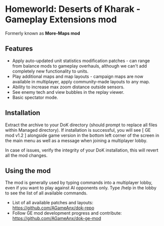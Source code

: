 # Homeworld: Deserts of Kharak - **Gameplay Extensions mod**

Formerly known as **More-Maps mod**

## Features
- Apply auto-updated unit statistics modification patches - can range from balance mods to gameplay overhauls, although we can't add completely new functionality to units.
- Play additional maps and map layouts - campaign maps are now available in multiplayer, apply community-made layouts to any map.
- Ability to increase max zoom distance outside sensors.
- See enemy tech and view bubbles in the replay viewer.
- Basic spectator mode.

## Installation
Extract the archive to your DoK directory (should prompt to replace all files within Managed directory).
If installation is successful, you will see [ GE mod v1.2 ] alongside game version in the bottom left corner of the screen in the main menu as well as a message when joining a multiplayer lobby.

In case of issues, verify the integrity of your DoK installation, this will revert all the mod changes.

## Using the mod
The mod is generally used by typing commands into a multiplayer lobby, even if you want to play against AI opponents only.
Type /help in the lobby to see the list of all available commands.

- List of all available patches and layouts: https://github.com/AGameAnx/dok-repo
- Follow GE mod development progress and contribute: https://github.com/AGameAnx/dok-ge-mod